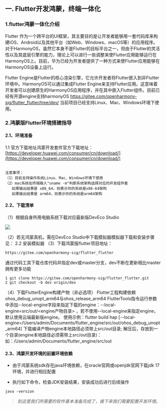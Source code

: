 ## 一. Flutter开发鸿蒙，终端一体化

### 1.flutter鸿蒙一体化介绍

Flutter 作为一个跨平台的UI框架，其主要目的是让开发者能够用一套代码库来构建iOS、Android以及其他平台（如Web、Windows、macOS等）的应用程序。对于HarmonyOS，虽然它本身不是Flutter的目标平台之一，但由于Flutter的灵活性以及其底层引擎的能力，理论上可以进行一些调整来使Flutter应用能够运行在HarmonyOS上。目前，华为已经为开发者提供了一种方式来使Flutter应用能够在HarmonyOS设备上运行。    

Flutter Engine是Flutter的核心渲染引擎，它允许开发者将Flutter嵌入到非Flutter环境中。HarmonyOS可以通过集成Flutter Engine来支持Flutter应用。这意味着开发者可以创建原生的HarmonyOS应用程序，并在其中嵌入Flutter组件。目前已经有开源engine支持harmonyOS
https://gitee.com/openharmony-sig/flutter_flutter/tree/dev/ 当前项目已经支持Linux、Mac、Windows环境下使用。

### 2.鸿蒙版Flutter环境搭建指导


#### 
#### 2.1、环境准备


1.1 官方下载地址鸿蒙开发套件官方下载地址：[https://developer.huawei.com/consumer/cn/download/](https://developer.huawei.com/consumer/cn/download/)
```

注意事项：
（1）目前支持操作系统Linux、Mac、Windows环境下使用
（2）mac系统在终端输入"uname -m"判断系统架构选择对应的开发组件套
   如果输出结果是 x86_64，则表示你的系统是x86-64架构
   如果输出结果是 arm64，则表示你的系统是arm64架构
```


#### 2.2、下载清单

（1）根据自身所用电脑系统下载对应最新版DevEco Studio

![](D:\work\hormonyMD\img.png)

（2）若无鸿蒙真机，需在DevEco Studio中下载模拟器模拟器下载和安装步骤见：
2.2 安装模拟器
（3）下载鸿蒙版flutter项目地址：
```
https://gitee.com/openharmony-sig/flutter_flutter
```
通过代码工具下载仓库代码并指定dev或master分支，dev不断在更新相比master拥有更多功能


```
1 git clone https://gitee.com/openharmony-sig/flutter_flutter.git
2 git checkout -b dev origin/dev
```


（4）下载FlutterEngine构建产物（非必选项）
Flutter工程构建依赖ohos_debug_unopt_arm64与ohos_release_arm64
FlutterTools指令运行参数中添加--local-engine字段来指定下载的engine：--local-engine=src/out/<engine产物目录\> ，若不使用--local-engine来指定engine，默认使用云端最新版engine。 使用示例：flutter build hap [--local-engine=/Users/admin/Documents/flutter_engine/src/out/ohos_debug_unopt_arm64]
下载编译产物engine本地路径必须带上src/out目录; 解压后，存放到一个目录(engine本地路径必须需带上src/out目录)：如：/Users/admin/Documents/flutter_engine/src/out


#### 2.3、鸿蒙开发环境的前置环境依赖

* 由于鸿蒙系统sdk存在java环境依赖，在oracle官网或openjdk官网下载jdk 17环境，并进行相应配置

* 执行如下命令，检查JDK安装结果，安装成功后进行后续操作


```
java -version
```

>*到这里我们所需要的软件基本准备完成了，接下来我们需要配置开发环境。*